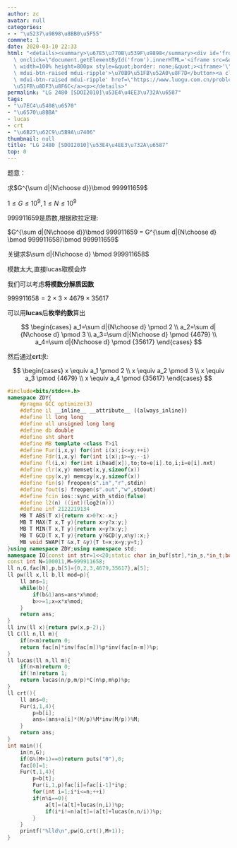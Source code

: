 ```yaml
---
author: zc
avatar: null
categories:
- - "\u5237\u9898\u8BB0\u5F55"
commnet: 1
date: 2020-03-10 22:33
html: "<details><summary>\u67E5\u770B\u539F\u9898</summary><div id='from'></div><p><button\
  \ onclick=\"document.getElementById('from').innerHTML='<iframe src=&quot;https://www.luogu.com.cn/problem/P2480&quot;\
  \ width=100% height=800px style=&quot;border: none;&quot;><iframe>'\" class='mdui-btn\
  \ mdui-btn-raised mdui-ripple'>\u70B9\u51FB\u52A0\u8F7D</button><a class='mdui-btn\
  \ mdui-btn-raised mdui-ripple' href=\"https://www.luogu.com.cn/problem/P2480\" target='_blank'>\u70B9\
  \u51FB\u8DF3\u8F6C</a><p></details>"
permalink: "LG 2480 [SDOI2010]\u53E4\u4EE3\u732A\u6587"
tags:
- "\u7EC4\u5408\u6570"
- "\u6570\u8BBA"
- lucas
- crt
- "\u6B27\u62C9\u5B9A\u7406"
thumbnail: null
title: "LG 2480 [SDOI2010]\u53E4\u4EE3\u732A\u6587"
top: 0
---
```

题意：

求$G^{\sum d|{N\choose d}}\bmod 999911659$

$1 \le G \le 10^9,1 \le N \le 10^9$

$999911659$是质数,根据欧拉定理:

$G^{\sum d|{N\choose d}}\bmod 999911659 = G^{\sum d|{N\choose d} \bmod 999911658}\bmod 999911659$

关键求$\sum d|{N\choose d} \bmod 999911658$

模数太大,直接lucas取模会炸

我们可以考虑**将模数分解质因数**

$999911658=2\times 3 \times 4679 \times 35617$

可以用**lucas**后**枚举约数**算出

$$
\begin{cases}
a_1=\sum d|{N\choose d} \pmod 2
\\
a_2=\sum d|{N\choose d} \pmod 3
\\
a_3=\sum d|{N\choose d} \pmod {4679}
\\
a_4=\sum d|{N\choose d} \pmod {35617}
\end{cases}
$$

然后通过**crt**求:

$$
\begin{cases}
x \equiv a_1 \pmod 2
\\
x \equiv a_2 \pmod 3
\\
x \equiv a_3 \pmod {4679}
\\
x \equiv a_4 \pmod {35617}
\end{cases}
$$
```cpp
#include<bits/stdc++.h>
namespace ZDY{
    #pragma GCC optimize(3)
    #define il __inline__ __attribute__ ((always_inline))
    #define ll long long
    #define ull unsigned long long
    #define db double
    #define sht short
    #define MB template <class T>il
    #define Fur(i,x,y) for(int i(x);i<=y;++i)
    #define Fdr(i,x,y) for(int i(x);i>=y;--i)
    #define fl(i,x) for(int i(head[x]),to;to=e[i].to,i;i=e[i].nxt)
    #define clr(x,y) memset(x,y,sizeof(x))
    #define cpy(x,y) memcpy(x,y,sizeof(x))
    #define fin(s) freopen(s".in","r",stdin)
    #define fout(s) freopen(s".out","w",stdout)
    #define fcin ios::sync_with_stdio(false)
    #define l2(n) ((int)(log2(n)))
    #define inf 2122219134
    MB T ABS(T x){return x>0?x:-x;}
    MB T MAX(T x,T y){return x>y?x:y;}
    MB T MIN(T x,T y){return x<y?x:y;}
    MB T GCD(T x,T y){return y?GCD(y,x%y):x;}
    MB void SWAP(T &x,T &y){T t=x;x=y;y=t;}
}using namespace ZDY;using namespace std;
namespace IO{const int str=1<<20;static char in_buf[str],*in_s,*in_t;bool __=0;il char gc(){return (in_s==in_t)&&(in_t=(in_s=in_buf)+fread(in_buf,1,str,stdin)),in_s==in_t?EOF:*in_s++;}il void in(string &ch){ch.clear();if(__)return;char c;while((c=gc())!=EOF&&isspace(c));if(c==EOF){__=1;return;}ch+=c;while((c=gc())!=EOF&&!isspace(c))ch+=c;if(c==EOF)__=1;}il void in(char &ch){if(__)return;char c;while((c=gc())!=EOF&&isspace(c));if(c==EOF)__=1;else ch=c;}il void in(char *ch){*ch='\0';if(__)return;char c;while((c=gc())!=EOF&&isspace(c));if(c==EOF){__=1;return;}*ch=c;ch++;while((c=gc())!=EOF&&!isspace(c))*ch=c,ch++;if(c==EOF)__=1;*ch='\0';}template<typename T>il void in(T &x){if(__)return;char c=gc();bool f=0;while(c!=EOF&&(c<'0'||c>'9'))f^=(c=='-'),c=gc();if(c==EOF){__=1;return;}x=0;while(c!=EOF&&'0'<=c&&c<='9')x=x*10+c-48,c=gc();if(c==EOF)__=1;if(f)x=-x;}template<typename T,typename ... arr>il void in(T &x,arr & ... y){in(x),in(y...);}const char ln='\n';static char out_buf[str],*out_s=out_buf,*out_t=out_buf+str;il void flush(){fwrite(out_buf,1,out_s-out_buf,stdout);out_s=out_buf;}il void pt(char c){(out_s==out_t)?(fwrite(out_s=out_buf,1,str,stdout),*out_s++=c):(*out_s++=c);}il void out(const char* s){while(*s)pt(*s++);}il void out(char* s){while(*s)pt(*s++);}il void out(char c){pt(c);}il void out(string s){for(int i=0;s[i];i++)pt(s[i]);}template<typename T>il void out(T x){if(!x){pt('0');return;}if(x<0)pt('-'),x=-x;char a[50],t=0;while(x)a[t++]=x%10,x/= 10;while(t--)pt(a[t]+'0');}template<typename T,typename ... arr>il void out(T x,arr & ... y){out(x),out(y...);}}using namespace IO;
const int N=100011,M=999911658;
ll n,G,fac[N],p,b[5]={0,2,3,4679,35617},a[5];
ll pw(ll x,ll b,ll mod=p){
    ll ans=1;
    while(b){
        if(b&1)ans=ans*x%mod;
        b>>=1;x=x*x%mod;
    }
    return ans;
}
ll inv(ll x){return pw(x,p-2);}
ll C(ll n,ll m){
    if(n<m)return 0;
    return fac[n]*inv(fac[m])%p*inv(fac[n-m])%p;
}
ll lucas(ll n,ll m){
    if(n<m)return 0;
    if(!n)return 1;
    return lucas(n/p,m/p)*C(n%p,m%p)%p;
}
ll crt(){
    ll ans=0;
    Fur(i,1,4){
        p=b[i];
        ans=(ans+a[i]*(M/p)%M*inv(M/p))%M;
    }
    return ans;
}
int main(){
    in(n,G);
    if(G%(M+1)==0)return puts("0"),0;
    fac[0]=1;
    Fur(t,1,4){
        p=b[t];
        Fur(i,1,p)fac[i]=fac[i-1]*i%p;
        for(int i=1;i*i<=n;++i)
        if(n%i==0){
            a[t]=(a[t]+lucas(n,i))%p;
            if(i*i!=n)a[t]=(a[t]+lucas(n,n/i))%p;
        }
    }
    printf("%lld\n",pw(G,crt(),M+1));
}
```
